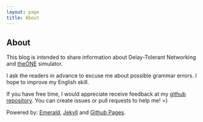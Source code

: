 ```yaml
---
layout: page
title: About
---
```

## About

This blog is intended to share information about Delay-Tolerant Networking and [theONE](http://www.netlab.tkk.fi/tutkimus/dtn/theone/) simulator.

I ask the readers in advance to excuse me about possible grammar errors. I hope to improve my English skill.

If you have free time, I would appreciate receive feedback at my [github repository](https://github.com/julianofischer/julianofischer.github.io). You can create issues or pull requests to help me! =)

Powered by: 
[Emerald](https://github.com/KingFelix/emerald/), [Jekyll](https://jekyllrb.com) and [Github Pages](https://pages.github.com).
